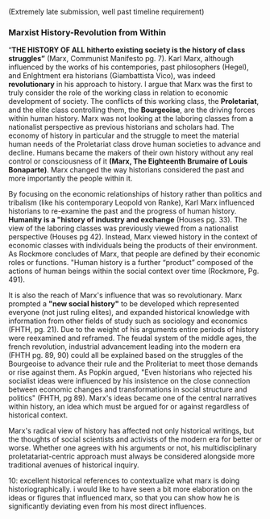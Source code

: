 (Extremely late submission, well past timeline requirement)
### Marxist History-Revolution from Within

“**THE HISTORY OF ALL hitherto existing society is the history of class struggles”** (Marx, Communist Manifesto pg. 7). Karl Marx, although influenced by the works of his contempories, past philosophers (Hegel), and Enlghtment era historians (Giambattista Vico), was indeed **revolutionary** in his approach to history. I argue that Marx was the first to truly consider the role of the working class in relation to economic development of society. The conflicts of this working class, the **Proletariat**, and the elite class controlling them, the **Bourgeoise**, are the driving forces within human history. Marx was not looking at the laboring classes from a nationalist perspective as previous historians and scholars had. The economy of history in particular and the struggle to meet the material human needs of the Proletariat class drove human societies to advance and decline. Humans became the makers of their own history without any real control or consciousness of it **(Marx, The Eighteenth Brumaire of Louis Bonaparte)**. Marx changed the way historians considered the past and more importantly the people within it.

By focusing on the economic relationships of history rather than politics and tribalism (like his contemporary Leopold von Ranke), Karl Marx influenced historians to re-examine the past and the progress of human history. **Humanity is a "history of industry and exchange** (Houses pg. 33).  The view of the laboring classes was previously viewed from a nationalist perspective (Houses pg 42). Instead, Marx viewed history in the context of economic classes with individuals being the products of their environment. As Rockmore concludes of Marx, that people are defined by their economic roles or functions. "Human history is a further “product” composed of the actions of human beings within the social context over time (Rockmore, Pg. 491).  

It is also the reach of Marx's influence that was so revolutionary. Marx prompted a **"new social history"** to be developed which represented everyone (not just ruling elites), and expanded historical knowledge with information from other fields of study such as sociology and economics (FHTH, pg. 21). Due to the weight of his arguments entire periods of history were reexamined and reframed. The feudal system of the middle ages, the french revolution, industrial advancement leading into the modern era (FHTH pg. 89, 90) could all be explained based on the struggles of the Bourgeoise to advance their rule and the Proliteriat to meet those demands or rise against them. As Popkin argued, "Even historians who rejected his socialist ideas were influenced by his insistence on the close connection between economic changes and transformations in social structure and politics" (FHTH, pg 89). Marx's ideas became one of the central narratives within history, an idea which must be argued for or against regardless of historical context.

Marx's radical view of history has affected not only historical writings, but the thoughts of social scientists and activists of the modern era for better or worse. Whether one agrees with his arguments or not, his multidisciplinary proletatariat-centric approach must always be considered alongside more traditional avenues of historical inquiry.

10: excellent historical references to contextualize what marx is doing historiographically. i would like to have seen a bit more elaboration on the ideas or figures that influenced marx, so that you can show how he is significantly deviating even from his most direct influences.
